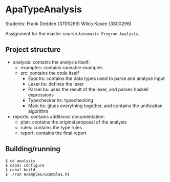 ApaTypeAnalysis
===============

Students:
Frank Dedden (3705269)
Wilco Kusee (3800296)

Assignment for the master course `Automatic Program Analysis`.

Project structure
-----------------

- analysis: contains the analysis itself:
  - examples: contains runnable examples
  - src: contains the code itself
    - Expr.hs: contains the data types used to parse and analyse input
    - Lexer.hs: defines the lexer
    - Parser.hs: uses the result of the lexer, and parses haskell expressions
    - Typechecker.hs: typechecking
    - Main.hs: glues everything together, and contains the unification algorithm
- reports: contains additional documentation:
  - plan: contains the original proposal of the analysis
  - rules: contains the type rules
  - report: contains the final report

Building/running
----------------

    $ cd analysis
    $ cabal configure
    $ cabal build
    $ ./run examples/Example1.hs
